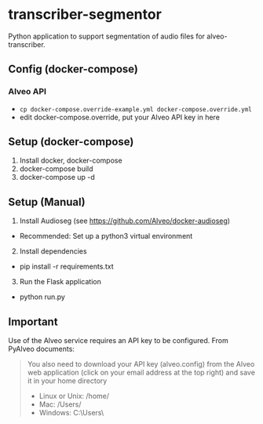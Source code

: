 # transcriber-segmentor
Python application to support segmentation of audio files for alveo-transcriber.

## Config (docker-compose)
### Alveo API
- `cp docker-compose.override-example.yml docker-compose.override.yml`
- edit docker-compose.override, put your Alveo API key in here

## Setup (docker-compose)
1. Install docker, docker-compose
2. docker-compose build
3. docker-compose up -d

## Setup (Manual)
1. Install Audioseg (see https://github.com/Alveo/docker-audioseg)
  - Recommended: Set up a python3 virtual environment

2. Install dependencies
  - pip install -r requirements.txt

3. Run the Flask application
  - python run.py

## Important
Use of the Alveo service requires an API key to be configured. From PyAlveo documents:
>You also need to download your API key (alveo.config) from the Alveo web application (click on your email address at the top right) and save it in your home directory
>- Linux or Unix: /home/<user>
>- Mac: /Users/<user>
>- Windows: C:\\Users\\<user>
